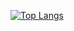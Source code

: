 [![Top Langs](https://github-readme-stats.vercel.app/api/top-langs/?username=danieldk100&theme=calm&layout=compact)](https://github.com/DanielDK100)
